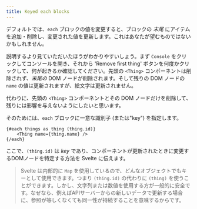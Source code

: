 ```yaml
---
title: Keyed each blocks
---
```


デフォルトでは、`each` ブロックの値を変更すると、ブロックの _末尾_ にアイテムを追加・削除し、変更された値を更新します。これはあなたが望むものではないかもしれません。

説明するより見ていただいたほうがわかりやすいしょう。まず `Console` をクリックしてコンソールを開き、それから 'Remove first thing' ボタンを何度かクリックして、何が起きるか確認してください。先頭の `<Thing>` コンポーネントは削除されず、_末尾の_ DOM ノードが削除されます。そして残りの DOM ノードの `name` の値は更新されますが、絵文字は更新されません。

代わりに、先頭の `<Thing>` コンポーネントとその DOM ノードだけを削除して、残りには影響を与えないようにしたいと思います。

そのためには、`each` ブロックに一意な識別子 (または"key") を指定します。

```svelte
{#each things as thing (thing.id)}
	<Thing name={thing.name} />
{/each}
```

ここで、`(thing.id)` は _key_ であり、コンポーネントが更新されたときに変更するDOMノードを特定する方法を Svelte に伝えます。

> Svelte は内部的に `Map` を使用しているので、どんなオブジェクトでもキーとして使用できます。つまり `(thing.id)` の代わりに `(thing)` を使うことができます。しかし、文字列または数値を使用する方が一般的に安全です。なぜなら、例えばAPIサーバーからの新しいデータで更新する場合に、参照が等しくなくても同一性が持続することを意味するからです。
